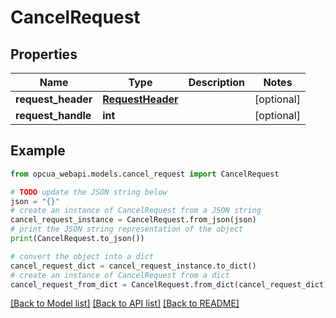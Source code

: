 # CancelRequest


## Properties

Name | Type | Description | Notes
------------ | ------------- | ------------- | -------------
**request_header** | [**RequestHeader**](RequestHeader.md) |  | [optional] 
**request_handle** | **int** |  | [optional] 

## Example

```python
from opcua_webapi.models.cancel_request import CancelRequest

# TODO update the JSON string below
json = "{}"
# create an instance of CancelRequest from a JSON string
cancel_request_instance = CancelRequest.from_json(json)
# print the JSON string representation of the object
print(CancelRequest.to_json())

# convert the object into a dict
cancel_request_dict = cancel_request_instance.to_dict()
# create an instance of CancelRequest from a dict
cancel_request_from_dict = CancelRequest.from_dict(cancel_request_dict)
```
[[Back to Model list]](../README.md#documentation-for-models) [[Back to API list]](../README.md#documentation-for-api-endpoints) [[Back to README]](../README.md)


